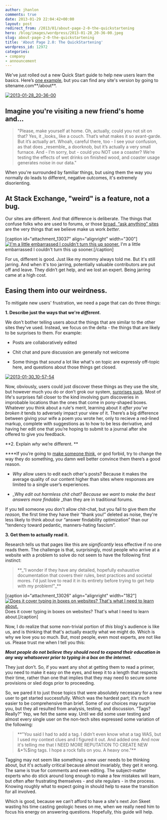 ```yaml
---
author: jhanlon
comments: true
date: 2013-01-29 22:04:42+00:00
layout: post
redirect_from: /2013/01/about-page-2-0-the-quickstartening
hero: /blog/images/wordpress/2013-01-28_20-36-00.jpeg
slug: about-page-2-0-the-quickstartening
title: 'About Page 2.0: The QuickStartening'
wordpress_id: 12972
categories:
- company
- announcement
---
```


We've just rolled out a new Quick Start guide to help new users learn the basics. Here’s [one example](http://askdifferent.com/about), but you can find any site's version by going to sitename.com**/about**.


[![2013-01-28_20-36-00](/blog/images/wordpress/2013-01-28_20-36-00.jpeg)](/blog/images/wordpress/2013-01-28_20-36-00.jpeg)





## Imagine you're visiting a new friend's home and...




<blockquote>"Please, make yourself at home. Oh, actually, could you not sit on that? Yes, it _looks_ like a couch. That’s what makes it so avant-garde. But it’s actually art. Whoah, careful there, too - I see your confusion, as that does _resemble_ a doorknob, but it’s actually a very small furnace. And - I’m sorry, but - could you NOT use a coaster? We’re testing the effects of wet drinks on finished wood, and coaster usage generates noise in our data."</blockquote>


When you're surrounded by familiar things, but using them the way you normally do leads to different, negative outcomes, it's extremely disorienting.


## At Stack Exchange, "weird" is a feature, not a bug.


Our sites are different. And that difference is deliberate. The things that confuse folks who are used to forums, or those [broad, “ask anything” sites](http://answers.yahoo.com) are the very things that we believe make us work _better_.

[caption id="attachment_13037" align="alignright" width="300"][![I'm a little embarrassed I couldn't turn this up sooner.](/blog/images/wordpress/2013-01-29_09-53-17-300x154.png)](/blog/images/wordpress/2013-01-29_09-53-17.png) I'm a little embarrassed I couldn't turn this up sooner.[/caption]

For us, different is good. Just like my mommy always told me. But it's still jarring. And when it's too jarring, potentially valuable contributors are put off and leave. They didn’t get help, and we lost an expert. Being jarring came at a high cost.


## Easing them into our weirdness.


To mitigate new users' frustration, we need a page that can do three things:

**1. Describe just the ways that we're _different_.**

We don't bother telling users about the things that are similar to the other sites they've used. Instead, we focus on the delta - the things that are likely to be surprises to them. For example:



	
  * Posts are collaboratively edited

	
  * Chit chat and pure discussion are generally not welcome

	
  * Some things that _sound_ a lot like what's on topic are expressly off-topic here, and questions about those things get closed.




[![2013-01-30_10-57-54](/blog/images/wordpress/2013-01-30_10-57-541.png)](/blog/images/wordpress/2013-01-30_10-57-541.png)


Now, obviously, users could just discover these things as they use the site, but however much you do or don’t grok our system, [surprises suck](http://www.joelonsoftware.com/uibook/chapters/fog0000000058.html). Most of life's surprises fall closer to the kind involving gum discoveries in improbable locations than the ones that come in pony-shaped boxes. Whatever you think about a rule's merit, learning about it _after you’ve broken it_ tends to adversely impact your view of it. There’s a big difference between giving your wife a poem you wrote her, only to recieve a red-lined markup, complete with suggestions as to how to be less derivative, and having her edit one that you’re hoping to submit to a journal after she offered to give you feedback.

**2. Explain _why_ we’re different. **

****If you’re going to [make someone think](http://www.codinghorror.com/blog/2010/03/index.html), or god forbid, try to change the way they do something, you damn well better convince them there’s a good reason.



	
  * _Why_ allow users to edit each other's posts? Because it makes the average quality of our content higher than sites where responses are limited to a single user’s experiences.

	
  * _Why _edit out harmless chit chat? Because we want to make the best answers _more findable__ _than they are in traditional forums.


If you tell someone you don't allow chit-chat, but you fail to give them _the reason,_ the first time they have their “thank you!” deleted as noise, they're less likely to think about our “answer findability optimization” than our "tendency toward pedantic, manners-hating fascism”.

**3. Get them to actually read it.**

Research tells us that pages like this are _significantly_ less effective if no one reads them. The challenge is that, surprisingly, most people who arrive at a website with a problem to solve do not seem to have the following first instinct:


<blockquote>**_“I wonder if they have any detailed, hopefully exhaustive documentation that covers their rules, best practices and societal mores. I'd just love to read it in its entirety before trying to get help with my problem!"_**</blockquote>


[caption id="attachment_13026" align="alignright" width="182"][![Does it cover typing in boxes on websites?  That's what I need to learn about.](/blog/images/wordpress/ShowCover.aspx_1.jpeg)](/blog/images/wordpress/ShowCover.aspx_1.jpeg) Does it cover typing in boxes on websites? That's what I need to learn about.[/caption]

Now, I do realize that some non-trivial portion of _this_ blog's audience is like us, and is thinking that that's actually exactly what we might do. Which is why we love you so much. But, most people, even most experts, are not like us. Please trust me when I tell you this:

_**Most people do not believe they should need to expand their education in any way whatsoever prior to typing in a box on the internet.**_

They just don’t. So, if you want any shot at getting them to read a primer, you need to make it easy on the eyes, and keep it to a length that respects their time, rather than one that implies that they may need to secure some provisions or sled dogs prior to proceeding.

So, we pared it to just those topics that were absolutely necessary for a new user to get started successfully. Which was the hardest part; it’s _much_ easier to be comprehensive than brief. Some of our choices may surprise you, but they all resulted from analysis, testing, and discussion. “Tags? Really?” Yep, we felt the same way. Until we did some user testing and almost every single user on the non-tech sites expressed some variation of the following:


<blockquote>**"You said I had to add a tag. I didn’t even know what a tag WAS, but I used my context clues and I figured it out. And added one. And now it's telling me that I NEED MORE REPUTATION TO CREATE NEW &*%$ing tags. I hope a rock falls on you. A heavy one.”**</blockquote>


Tagging may not seem like something a new user needs to be thinking about, but it's actually critical because almost invariably, they get it wrong. The same is true for comments and even editing. The subject-matter experts who do stick around long enough to make a few mistakes will learn, but often after frustrating themselves - and site regulars - in the process. Knowing roughly what to expect going in should help to ease the transition for all involved.

Which is good, because we can’t afford to have a site's next Jon Skeet wasting his time casting geologic hexes on me, when we really need him to focus his energy on answering questions. Hopefully, this guide will help.
